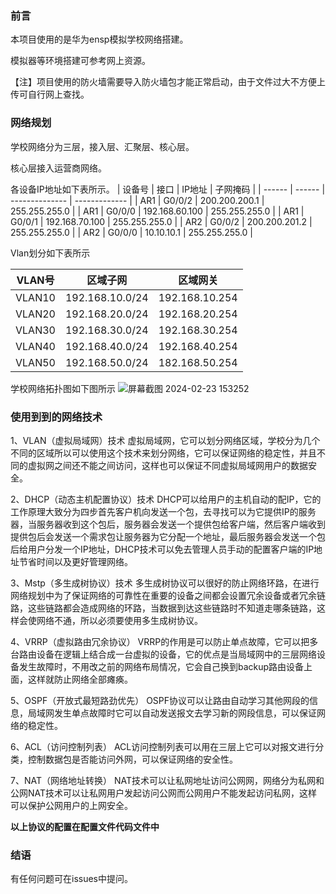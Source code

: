 ### 前言
本项目使用的是华为ensp模拟学校网络搭建。

模拟器等环境搭建可参考网上资源。

【注】项目使用的防火墙需要导入防火墙包才能正常启动，由于文件过大不方便上传可自行网上查找。

### 网络规划
学校网络分为三层，接入层、汇聚层、核心层。

核心层接入运营商网络。

各设备IP地址如下表所示。
| 设备号 | 接口   | IP地址         | 子网掩码      |
| ------ | ------ | -------------- | ------------- |
| AR1    | G0/0/2 | 200.200.200.1  | 255.255.255.0 |
| AR1    | G0/0/0 | 192.168.60.100 | 255.255.255.0 |
| AR1    | G0/0/1 | 192.168.70.100 | 255.255.255.0 |
| AR2    | G0/0/2 | 200.200.201.2  | 255.255.255.0 |
| AR2    | G0/0/0 | 10.10.10.1     | 255.255.255.0 |

Vlan划分如下表所示

| VLAN号 | 区域子网        | 区域网关       |
| ------ | --------------- | -------------- |
| VLAN10 | 192.168.10.0/24 | 192.168.10.254 |
| VLAN20 | 192.168.20.0/24 | 192.168.20.254 |
| VLAN30 | 192.168.30.0/24 | 192.168.30.254 |
| VLAN40 | 192.168.40.0/24 | 192.168.40.254 |
| VLAN50 | 192.168.50.0/24 | 182.168.50.254 |

学校网络拓扑图如下图所示
![屏幕截图 2024-02-23 153252](https://github.com/IsNoooo/Network/assets/88282069/3e24b2d2-30a5-4f6d-a81b-82d8898f87aa)


### 使用到到的网络技术
1、VLAN（虚拟局域网）技术
虚拟局域网，它可以划分网络区域，学校分为几个不同的区域所以可以使用这个技术来划分网络，它可以保证网络的稳定性，并且不同的虚拟网之间还不能之间访问，这样也可以保证不同虚拟局域网用户的数据安全。

2、DHCP（动态主机配置协议）技术
DHCP可以给用户的主机自动的配IP，它的工作原理大致分为四步首先客户机向发送一个包，去寻找可以为它提供IP的服务器，当服务器收到这个包后，服务器会发送一个提供包给客户端，然后客户端收到提供包后会发送一个需求包让服务器为它分配一个地址，最后服务器会发送一个包后给用户分发一个IP地址，DHCP技术可以免去管理人员手动的配置客户端的IP地址节省时间以及更好管理网络。

3、Mstp（多生成树协议）技术
多生成树协议可以很好的防止网络环路，在进行网络规划中为了保证网络的可靠性在重要的设备之间都会设置冗余设备或者冗余链路，这些链路都会造成网络的环路，当数据到达这些链路时不知道走哪条链路，这样会使网络不通，所以必须要使用多生成树协议。

4、VRRP（虚拟路由冗余协议）
VRRP的作用是可以防止单点故障，它可以把多台路由设备在逻辑上结合成一台虚拟的设备，它的优点是当局域网中的三层网络设备发生故障时，不用改之前的网络布局情况，它会自己换到backup路由设备上面，这样就防止网络全部瘫痪。

5、OSPF（开放式最短路劲优先）
OSPF协议可以让路由自动学习其他网段的信息，局域网发生单点故障时它可以自动发送报文去学习新的网段信息，可以保证网络的稳定性。

6、ACL（访问控制列表）
ACL访问控制列表可以用在三层上它可以对报文进行分类，控制数据包是否能访问外网，可以保证网络的安全性。

7、NAT（网络地址转换）
NAT技术可以让私网地址访问公网网，网络分为私网和公网NAT技术可以让私网用户发起访问公网而公网用户不能发起访问私网，这样可以保护公网用户的上网安全。

**以上协议的配置在配置文件代码文件中**
### 结语
有任何问题可在issues中提问。
